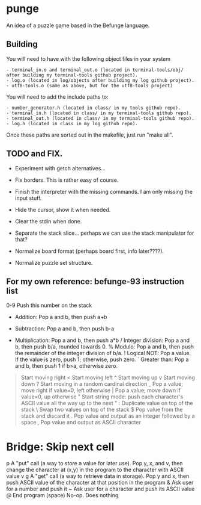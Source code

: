 # punge

An idea of a puzzle game based in the Befunge language.

## Building

You will need to have with the following object files in your system

	- terminal_in.o and terminal_out.o (located in terminal-tools/obj/ after building my terminal-tools github project).
	- log.o (located in log/objects after building my log github project).
	- utf8-tools.o (same as above, but for the utf8-tools project)

You will need to add the include paths to:

	- number_generator.h (located in class/ in my tools github repo).
	- terminal_in.h (located in class/ in my terminal-tools github repo).
	- terminal_out.h (located in class/ in my terminal-tools github repo).
	- log.h (located in class in my log github repo).

Once these paths are sorted out in the makefile, just run "make all".

## TODO and FIX.

- Experiment with getch alternatives...
- Fix borders. This is rather easy of course.
- Finish the interpreter with the missing commands. I am only missing the input stuff.
- Hide the cursor, show it when needed.
- Clear the stdin when done.
- Separate the stack slice... perhaps we can use the stack manipulator for that?

- Normalize board format (perhaps board first, info later????).
- Normalize puzzle set structure.

## For my own reference: befunge-93 instruction list

0-9 	Push this number on the stack
+ 	Addition: Pop a and b, then push a+b
- 	Subtraction: Pop a and b, then push b-a
* 	Multiplication: Pop a and b, then push a*b
/ 	Integer division: Pop a and b, then push b/a, rounded towards 0.
% 	Modulo: Pop a and b, then push the remainder of the integer division of b/a.
! 	Logical NOT: Pop a value. If the value is zero, push 1; otherwise, push zero.
` 	Greater than: Pop a and b, then push 1 if b>a, otherwise zero.
> 	Start moving right
< 	Start moving left
^ 	Start moving up
v 	Start moving down
? 	Start moving in a random cardinal direction
_ 	Pop a value; move right if value=0, left otherwise
| 	Pop a value; move down if value=0, up otherwise
" 	Start string mode: push each character's ASCII value all the way up to the next "
: 	Duplicate value on top of the stack
\ 	Swap two values on top of the stack
$ 	Pop value from the stack and discard it
. 	Pop value and output as an integer followed by a space
, 	Pop value and output as ASCII character
# 	Bridge: Skip next cell
p 	A "put" call (a way to store a value for later use). Pop y, x, and v, then change the character at (x,y) in the program to the character with ASCII value v
g 	A "get" call (a way to retrieve data in storage). Pop y and x, then push ASCII value of the character at that position in the program
& 	Ask user for a number and push it
~ 	Ask user for a character and push its ASCII value
@ 	End program
(space) 	No-op. Does nothing
